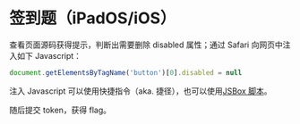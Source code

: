 # 签到题（iPadOS/iOS）

查看页面源码获得提示，判断出需要删除 disabled 属性；通过 Safari 向网页中注入如下 Javascript：

```Javascript
document.getElementsByTagName('button')[0].disabled = null
```

注入 Javascript 可以使用快捷指令（aka. 捷径），也可以使用[JSBox 脚本](enable-button.js)。

随后提交 token，获得 flag。